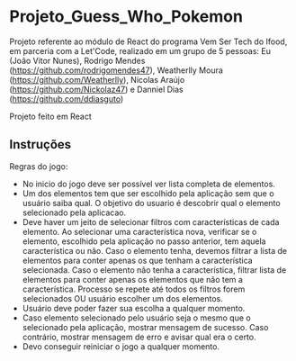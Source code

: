 # Projeto_Guess_Who_Pokemon

Projeto referente ao módulo de React do programa Vem Ser Tech do Ifood, em parceria com a Let'Code, realizado em um grupo de 5 pessoas: Eu (João Vitor Nunes), Rodrigo Mendes (https://github.com/rodrigomendes47), Weatherlly Moura (https://github.com/Weatherlly), Nicolas Araújo (https://github.com/Nickolaz47) e Danniel Dias (https://github.com/ddiasguto)

Projeto feito em React

## Instruções 

Regras do jogo:

- No inicio do jogo deve ser possível ver lista completa de elementos. 
- Um dos elementos tem que ser escolhido pela aplicação sem que o usuário saiba qual. O objetivo do usuario é descobrir qual o elemento selecionado pela aplicacao.
- Deve haver um jeito de selecionar filtros com características de cada elemento. Ao selecionar uma característica nova, verificar se o elemento, escolhido pela aplicação no passo anterior, tem aquela característica ou não. Caso o elemento tenha, devemos filtrar a lista de elementos para conter apenas os que tenham a característica selecionada. Caso o elemento não tenha a característica, filtrar lista de elementos para conter apenas os elementos que não tem a característica. Processo se repete até todos os filtros forem selecionados OU usuário escolher um dos elementos.
- Usuário deve poder fazer sua escolha a qualquer momento.
- Caso elemento selecionado pelo usuário seja o mesmo que o selecionado pela aplicação, mostrar mensagem de sucesso. Caso contrário, mostrar mensagem de erro e avisar qual era o certo.
- Devo conseguir reiniciar o jogo a qualquer momento.




